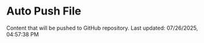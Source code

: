 # Auto Push File

Content that will be pushed to GitHub repository.
Last updated: 07/26/2025, 04:57:38 PM